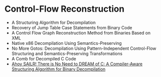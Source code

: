 # Control-Flow Reconstruction

- A Structuring Algorithm for Decompilation
- Recovery of Jump Table Case Statements from Binary Code
- A Control Flow Graph Reconstruction Method from Binaries Based on XML
- Native x86 Decompilation Using Semantics-Preserving 
- No More Gotos: Decompilation Using Pattern-Independent Control-Flow Structuring and Semantics-Preserving Transformations
- A Comb for Decompiled C Code
- [Ahoy SAILR! There is No Need to DREAM of C: A Compiler-Aware Structuring Algorithm for Binary Decompilation](./sailr.md)
